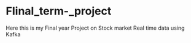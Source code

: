 # FIinal_term-_project
Here this is my Final year Project on Stock market Real time data using Kafka
